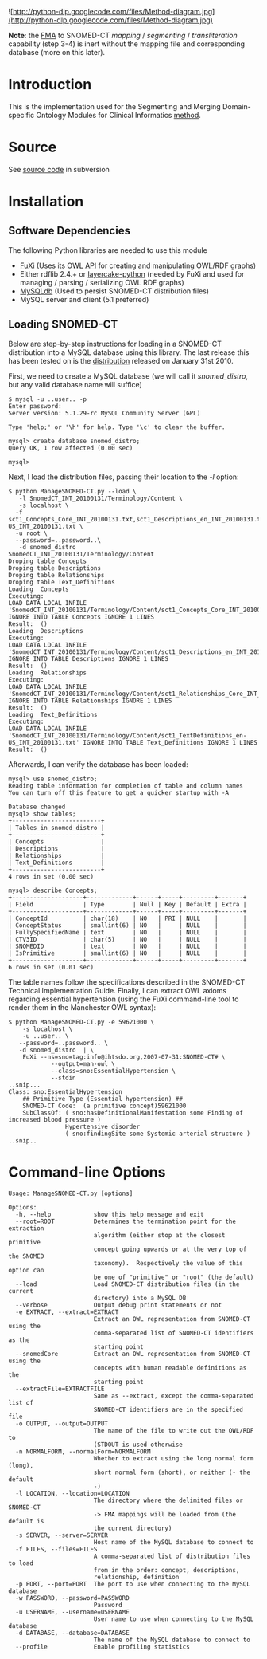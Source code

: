 ![http://python-dlp.googlecode.com/files/Method-diagram.jpg](http://python-dlp.googlecode.com/files/Method-diagram.jpg)

**Note**: the [FMA](http://sig.biostr.washington.edu/projects/fm/) to SNOMED-CT _mapping_ / _segmenting_ / _transliteration_ capability (step 3-4)  is inert without the mapping file and corresponding database (more on this later).

# Introduction #

This is the implementation used for the Segmenting and Merging Domain-specific Ontology Modules for Clinical Informatics [method](http://copia.posterous.com/segmenting-and-merging-domain-specific-ontolo).

# Source #

See [source code](http://code.google.com/p/python-dlp/source/browse/trunk/clinical-ontology-modules) in subversion


# Installation #

## Software Dependencies ##

The following Python libraries are needed to use this module

  * [FuXi](http://code.google.com/p/fuxi/) (Uses its [OWL API](http://code.google.com/p/fuxi/wiki/InfixOwl) for creating and manipulating OWL/RDF graphs)
  * Either rdflib 2.4.+ or [layercake-python](http://code.google.com/p/python-dlp/wiki/LayerCakePythonDivergence) (needed by FuXi and used for managing / parsing / serializing OWL RDF graphs)
  * [MySQLdb](http://sourceforge.net/projects/mysql-python/) (Used to persist SNOMED-CT distribution files)
  * MySQL server and client (5.1 preferred)

## Loading SNOMED-CT ##

Below are step-by-step instructions for loading in a SNOMED-CT distribution into a MySQL database using this library.  The last release this has been tested on is the [distribution](http://www.nlm.nih.gov/research/umls/sourcereleasedocs/2010AA/SNOMEDCT/sourcerepresentation.html) released on January 31st 2010.

First, we need to create a MySQL database (we will call it _snomed\_distro_, but any valid database name will suffice)

```
$ mysql -u ..user.. -p
Enter password: 
Server version: 5.1.29-rc MySQL Community Server (GPL)

Type 'help;' or '\h' for help. Type '\c' to clear the buffer.

mysql> create database snomed_distro;
Query OK, 1 row affected (0.00 sec)

mysql> 
```

Next, I load the distribution files, passing their location to the _-l_ option:

```
$ python ManageSNOMED-CT.py --load \
   -l SnomedCT_INT_20100131/Terminology/Content \
   -s localhost \
  -f sct1_Concepts_Core_INT_20100131.txt,sct1_Descriptions_en_INT_20100131.txt,sct1_Relationships_Core_INT_20100131.txt,sct1_TextDefinitions_en-US_INT_20100131.txt \
  -u root \
  --password=..password..\
   -d snomed_distro  
SnomedCT_INT_20100131/Terminology/Content
Droping table Concepts
Droping table Descriptions
Droping table Relationships
Droping table Text_Definitions
Loading  Concepts
Executing:
LOAD DATA LOCAL INFILE 'SnomedCT_INT_20100131/Terminology/Content/sct1_Concepts_Core_INT_20100131.txt' IGNORE INTO TABLE Concepts IGNORE 1 LINES
Result:  ()
Loading  Descriptions
Executing:
LOAD DATA LOCAL INFILE 'SnomedCT_INT_20100131/Terminology/Content/sct1_Descriptions_en_INT_20100131.txt' IGNORE INTO TABLE Descriptions IGNORE 1 LINES
Result:  ()
Loading  Relationships
Executing:
LOAD DATA LOCAL INFILE 'SnomedCT_INT_20100131/Terminology/Content/sct1_Relationships_Core_INT_20100131.txt' IGNORE INTO TABLE Relationships IGNORE 1 LINES
Result:  ()
Loading  Text_Definitions
Executing:
LOAD DATA LOCAL INFILE 'SnomedCT_INT_20100131/Terminology/Content/sct1_TextDefinitions_en-US_INT_20100131.txt' IGNORE INTO TABLE Text_Definitions IGNORE 1 LINES
Result:  ()
```

Afterwards, I can verify the database has been loaded:

```
mysql> use snomed_distro;
Reading table information for completion of table and column names
You can turn off this feature to get a quicker startup with -A

Database changed
mysql> show tables;           
+-------------------------+
| Tables_in_snomed_distro |
+-------------------------+
| Concepts                | 
| Descriptions            | 
| Relationships           | 
| Text_Definitions        | 
+-------------------------+
4 rows in set (0.00 sec)

mysql> describe Concepts;
+--------------------+-------------+------+-----+---------+-------+
| Field              | Type        | Null | Key | Default | Extra |
+--------------------+-------------+------+-----+---------+-------+
| ConceptId          | char(18)    | NO   | PRI | NULL    |       | 
| ConceptStatus      | smallint(6) | NO   |     | NULL    |       | 
| FullySpecifiedName | text        | NO   |     | NULL    |       | 
| CTV3ID             | char(5)     | NO   |     | NULL    |       | 
| SNOMEDID           | text        | NO   |     | NULL    |       | 
| IsPrimitive        | smallint(6) | NO   |     | NULL    |       | 
+--------------------+-------------+------+-----+---------+-------+
6 rows in set (0.01 sec)
```

The table names follow the specifications described in the SNOMED-CT Technical Implementation Guide.  Finally, I can extract OWL axioms regarding essential hypertension (using the FuXi command-line tool to render them in the Manchester OWL syntax):

```
$ python ManageSNOMED-CT.py -e 59621000 \
    -s localhost \
    -u ..user.. \
   --password=..password.. \
   -d snomed_distro  | \
    FuXi --ns=sno=tag:info@ihtsdo.org,2007-07-31:SNOMED-CT# \
            --output=man-owl \
            --class=sno:EssentialHypertension \
            --stdin
..snip...
Class: sno:EssentialHypertension 
    ## Primitive Type (Essential hypertension) ##
    SNOMED-CT Code:  (a primitive concept)59621000
    SubClassOf: ( sno:hasDefinitionalManifestation some Finding of increased blood pressure )
                Hypertensive disorder
                ( sno:findingSite some Systemic arterial structure )
..snip..
```


# Command-line Options #

```
Usage: ManageSNOMED-CT.py [options]

Options:
  -h, --help            show this help message and exit
  --root=ROOT           Determines the termination point for the extraction
                        algorithm (either stop at the closest primitive
                        concept going upwards or at the very top of the SNOMED
                        taxonomy).  Respectively the value of this option can
                        be one of "primitive" or "root" (the default)
  --load                Load SNOMED-CT distribution files (in the current
                        directory) into a MySQL DB
  --verbose             Output debug print statements or not
  -e EXTRACT, --extract=EXTRACT
                        Extract an OWL representation from SNOMED-CT using the
                        comma-separated list of SNOMED-CT identifiers as the
                        starting point
  --snomedCore          Extract an OWL representation from SNOMED-CT using the
                        concepts with human readable definitions as the
                        starting point
  --extractFile=EXTRACTFILE
                        Same as --extract, except the comma-separated list of
                        SNOMED-CT identifiers are in the specified file
  -o OUTPUT, --output=OUTPUT
                        The name of the file to write out the OWL/RDF to
                        (STDOUT is used otherwise
  -n NORMALFORM, --normalForm=NORMALFORM
                        Whether to extract using the long normal form (long),
                        short normal form (short), or neither (- the default
                        -)
  -l LOCATION, --location=LOCATION
                        The directory where the delimited files or SNOMED-CT
                        -> FMA mappings will be loaded from (the default is
                        the current directory)
  -s SERVER, --server=SERVER
                        Host name of the MySQL database to connect to
  -f FILES, --files=FILES
                        A comma-separated list of distribution files to load
                        from in the order: concept, descriptions,
                        relationship, definition
  -p PORT, --port=PORT  The port to use when connecting to the MySQL database
  -w PASSWORD, --password=PASSWORD
                        Password
  -u USERNAME, --username=USERNAME
                        User name to use when connecting to the MySQL database
  -d DATABASE, --database=DATABASE
                        The name of the MySQL database to connect to
  --profile             Enable profiling statistics

```